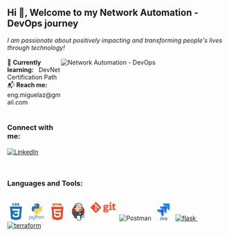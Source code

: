 <h2> Hi 👋, Welcome to my Network Automation - DevOps journey </h2>
<em> I am passionate about positively impacting and transforming people's lives through technology! </em>
<br><br>
<img align="right" height="200px" width="380px" src="https://miro.medium.com/v2/resize:fit:1400/0*bV6AQdCcj_2w_3u4.png" alt="Network Automation - DevOps">

<div>
    🚀 <strong>Currently learning:</strong> &nbsp; DevNet Certification Path <br>
    📬 <strong>Reach me:</strong> &nbsp; eng.miguelaz@gmail.com
</div>

<br>
<h3> Connect with me: </h3>
<p>
    <a href="https://www.linkedin.com/in/miguel-arizmendi-0287a197" target="blank">
        <img align="center" src="https://raw.githubusercontent.com/rahuldkjain/github-profile-readme-generator/master/src/images/icons/Social/linked-in-alt.svg" alt="LinkedIn" height="40" width="40" />
    </a>
</p>

<br>
<h3> Languages and Tools: </h3>
<p align="left"> 
    <div> 
        <img src="https://github.com/devicons/devicon/blob/master/icons/css3/css3-plain-wordmark.svg"  title="CSS3" alt="CSS" width="40" height="40"/>&nbsp;
        <img src="https://github.com/devicons/devicon/blob/master/icons/python/python-original-wordmark.svg" title="Python" alt="Python" width="40" height="40"/>&nbsp;
        <img src="https://github.com/devicons/devicon/blob/master/icons/html5/html5-plain-wordmark.svg" title="HTML5" alt="HTML" width="40" height="40"/>&nbsp;  
        <img src="https://github.com/devicons/devicon/blob/master/icons/jenkins/jenkins-original.svg" title="Jenkins" alt="Jenkins" width="40" height="40"/>&nbsp;
        <img src="https://github.com/devicons/devicon/blob/master/icons/git/git-plain-wordmark.svg" title="Git" alt="Git" width="60" height="60"/>&nbsp;
        <img src="https://www.vectorlogo.zone/logos/getpostman/getpostman-icon.svg" title="Postman" alt="Postman" width="40" height="40"/>&nbsp;
        <img src="https://github.com/devicons/devicon/blob/master/icons/jira/jira-original-wordmark.svg"  title="Jira" alt="Jira" width="40" height="40"/>&nbsp;
        <a href="https://flask.palletsprojects.com/" target="_blank" rel="noreferrer"> <img src="https://www.pngfind.com/pngs/m/128-1286693_flask-framework-logo-svg-hd-png-download.png" alt="flask" width="40" height="40"/> </a>
        <a href="https://www.python.org" target="_blank" rel="noreferrer"> <img  <a href="https://www.terraform.io/" target="_blank" rel="noreferrer"> <img src="https://www.vectorlogo.zone/logos/terraformio/terraformio-icon.svg" alt="terraform" width="40" height="40"/> </a> 
    </div>
</p>



